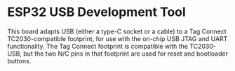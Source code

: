 # ESP32 USB Development Tool

This board adapts USB (either a type-C socket or a cable) to a Tag Connect
TC2030-compatible footprint, for use with the on-chip USB JTAG and UART
functionality.  The Tag Connect footprint is compatible with the TC2030-USB, but
the two N/C pins in that footprint are used for reset and bootloader buttons.
